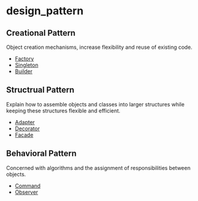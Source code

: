 # design_pattern

## Creational Pattern
Object creation mechanisms, increase flexibility and reuse of existing code.

* [Factory](/Factory/README.md)
* [Singleton](/Singleton/README.md)
* [Builder](/Builder/README.md)


## Structrual Pattern
Explain how to assemble objects and classes into larger structures while keeping these structures flexible and efficient.

* [Adapter](/Adapter/README.md)
* [Decorator](/Decorator/README.md)
* [Facade](/Facade/README.md)


## Behavioral Pattern
Concerned with algorithms and the assignment of responsibilities between objects.

* [Command](/Command/README.md)
* [Observer](/Observer/README.md)